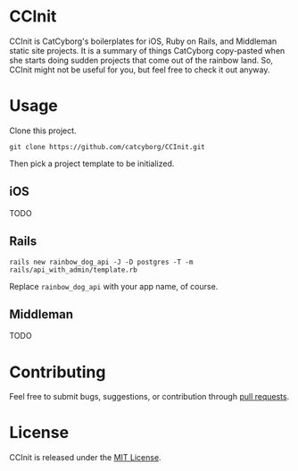 # CCInit

CCInit is CatCyborg's boilerplates for iOS, Ruby on Rails, and Middleman static site projects. It is a summary of things CatCyborg copy-pasted when she starts doing sudden projects that come out of the rainbow land. So, CCInit might not be useful for you, but feel free to check it out anyway.

# Usage

Clone this project.

```
git clone https://github.com/catcyborg/CCInit.git
```

Then pick a project template to be initialized.

## iOS

TODO

## Rails

```
rails new rainbow_dog_api -J -D postgres -T -m rails/api_with_admin/template.rb
```

Replace `rainbow_dog_api` with your app name, of course.

## Middleman

TODO


# Contributing

Feel free to submit bugs, suggestions, or contribution through [pull requests](https://github.com/catcyborg/CCInit/pulls).

# License

CCInit is released under the [MIT License](http://opensource.org/licenses/MIT).

